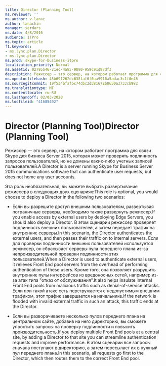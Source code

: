 ```yaml
---
title: Director (Planning Tool)
ms.reviewer: ''
ms.author: v-lanac
author: lanachin
manager: serdars
ms.date: 4/8/2016
audience: ITPro
ms.topic: article
f1.keywords:
- ms.lync.plan.Director
- ms.lync.plan.Director
ms.prod: skype-for-business-itpro
localization_priority: Normal
ms.assetid: 02795b46-21ec-4a85-9890-959c91d97df3
description: Режиссер — это сервер, на котором работает программа для связи Skype для бизнеса Server 2015, которая может проверять подлинность запросов пользователей, но не домены каких-либо учетных записей пользователей.
ms.openlocfilehash: 48b691262dc638faf6f0aa9910a5adac3c1f0e46
ms.sourcegitcommit: 19f534bfafbc74dbc2d381672b0650a3733cb982
ms.translationtype: MT
ms.contentlocale: ru-RU
ms.lasthandoff: 02/03/2020
ms.locfileid: "41685492"
---
```

# <a name="director-planning-tool"></a><span data-ttu-id="0f397-103">Director (Planning Tool)</span><span class="sxs-lookup"><span data-stu-id="0f397-103">Director (Planning Tool)</span></span>
 
<span data-ttu-id="0f397-104">Режиссер — это сервер, на котором работает программа для связи Skype для бизнеса Server 2015, которая может проверять подлинность запросов пользователей, но не домены каких-либо учетных записей пользователей.</span><span class="sxs-lookup"><span data-stu-id="0f397-104">A Director is a server running Skype for Business Server 2015 communications software that can authenticate user requests, but does not home any user accounts.</span></span> 
  
<span data-ttu-id="0f397-105">Эта роль необязательная, вы можете выбрать развертывание режиссера в следующих двух сценариях:</span><span class="sxs-lookup"><span data-stu-id="0f397-105">This role is optional, you would choose to deploy a Director in the following two scenarios:</span></span>
  
- <span data-ttu-id="0f397-106">Если вы разрешите доступ внешним пользователям, развертывая пограничные серверы, необходимо также развернуть режиссер.</span><span class="sxs-lookup"><span data-stu-id="0f397-106">If you enable access by external users by deploying Edge Servers, you should also deploy a Director.</span></span> <span data-ttu-id="0f397-107">В этом сценарии режиссер проверяет подлинность внешних пользователей, а затем передает трафик на внутренние серверы.</span><span class="sxs-lookup"><span data-stu-id="0f397-107">In this scenario, the Director authenticates the external users, and then passes their traffic on to internal servers.</span></span> <span data-ttu-id="0f397-108">Если для проверки подлинности внешних пользователей используется режиссер, он сбрасывает серверы пула переднего плана из-за непроизводительной проверки подлинности этих пользователей.</span><span class="sxs-lookup"><span data-stu-id="0f397-108">When a Director is used to authenticate external users, it relieves Front End pool servers from the overhead of performing authentication of these users.</span></span> <span data-ttu-id="0f397-109">Кроме того, она позволяет разрушить внутренние пулы интерфейсов из вредоносных сетей, например из-за атак типа "отказ от обслуживания".</span><span class="sxs-lookup"><span data-stu-id="0f397-109">It also helps insulate internal Front End pools from malicious traffic such as denial-of-service attacks.</span></span> <span data-ttu-id="0f397-110">Если при такой атаке сеть перегружается с недопустимым внешним трафиком, этот трафик завершается на начальнике.</span><span class="sxs-lookup"><span data-stu-id="0f397-110">If the network is flooded with invalid external traffic in such an attack, this traffic ends at the Director.</span></span>
    
- <span data-ttu-id="0f397-111">Если вы разворачиваете несколько пулов переднего плана на центральном сайте, добавив на него директорию, вы сможете упростить запросы на проверку подлинности и повысить производительность.</span><span class="sxs-lookup"><span data-stu-id="0f397-111">If you deploy multiple Front End pools at a central site, by adding a Director to that site you can streamline authentication requests and improve performance.</span></span> <span data-ttu-id="0f397-112">В этом сценарии все запросы сначала поступают в директорию, а затем пересылает их в нужный пул переднего плана.</span><span class="sxs-lookup"><span data-stu-id="0f397-112">In this scenario, all requests go first to the Director, which then routes them to the correct Front End pool.</span></span>
    

